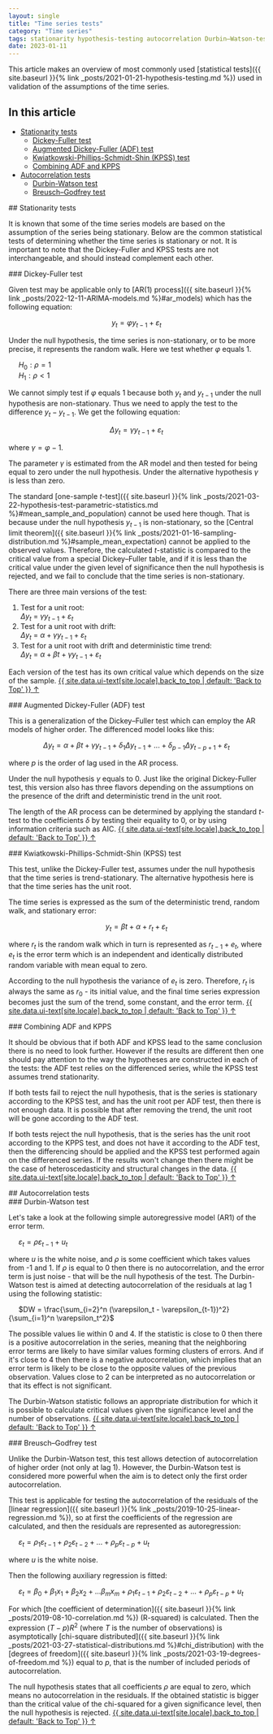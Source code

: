 ```yaml
---
layout: single
title: "Time series tests"
category: "Time series"
tags: stationarity hypothesis-testing autocorrelation Durbin–Watson-test Durbin–Watson-statistic residuals white-noise error-term Breusch–Godfrey-test hypothesis-testing t-test AR unit-root ADF KPSS Kwiatkowski-Phillips-Schmidt-Shin-test Dickey-Fuller-test
date: 2023-01-11
---
```


This article makes an overview of most commonly used [statistical tests]({{ site.baseurl }}{% link _posts/2021-01-21-hypothesis-testing.md %}) used in validation of the assumptions of the time series.

## In this article

* [Stationarity tests](#stationarity_tests)
  * [Dickey-Fuller test](#dickey_fuller_test)
  * [Augmented Dickey-Fuller (ADF) test](#augmented_dickey_fuller_test)
  * [Kwiatkowski-Phillips-Schmidt-Shin (KPSS) test](#kpss_test)
  * [Combining ADF and KPPS](#combine_ADF_and_KPSS)
* [Autocorrelation tests](#autocorrelation_tests)
  * [Durbin-Watson test](#durbin_watson)
  * [Breusch–Godfrey test](#breusch_godfrey)

<div id='stationarity_tests'/>
## Stationarity tests

It is known that some of the time series models are based on the assumption of the series being stationary. Below are the common statistical tests of determining whether the time series is stationary or not. It is important to note that the Dickey-Fuller and KPSS tests are not interchangeable, and should instead complement each other.

<div id='dickey_fuller_test'/>
### Dickey-Fuller test

Given test may be applicable only to [AR(1) process]({{ site.baseurl }}{% link _posts/2022-12-11-ARIMA-models.md %}#ar_models) which has the following equation:

$$y_t = \varphi y_{t-1} + \varepsilon_t$$

Under the null hypothesis, the time series is non-stationary, or to be more precise, it represents the random walk. Here we test whether $\varphi$ equals 1.

&nbsp;&nbsp;&nbsp;&nbsp;
$H_0: \rho = 1$ <br>
&nbsp;&nbsp;&nbsp;&nbsp;
$H_1: \rho < 1$

We cannot simply test if $\varphi$ equals 1 because both $y_t$ and $y_{t-1}$ under the null hypothesis are non-stationary. Thus we need to apply the test to the difference $y_t - y_{t-1}$. We get the following equation:

$$\Delta y_t = \gamma y_{t-1} + \varepsilon_t$$

where $\gamma = \varphi - 1$.

The parameter $\gamma$ is estimated from the AR model and then tested for being equal to zero under the null hypothesis. Under the alternative hypothesis $\gamma$ is less than zero.

The standard [one-sample $t$-test]({{ site.baseurl }}{% link _posts/2021-03-22-hypothesis-test-parametric-statistics.md %}#mean_sample_and_population) cannot be used here though. That is because under the null hypothesis $y_{t-1}$ is non-stationary, so the [Central limit theorem]({{ site.baseurl }}{% link _posts/2021-01-16-sampling-distribution.md %}#sample_mean_expectation) cannot be applied to the observed values. Therefore, the calculated $t$-statistic is compared to the critical value from a special Dickey–Fuller table, and if it is less than the critical value under the given level of significance then the null hypothesis is rejected, and we fail to conclude that the time series is non-stationary.

There are three main versions of the test:

1. Test for a unit root:<br>
$\Delta y_{t}$ = $\gamma y_{t-1} + \varepsilon_t$
2. Test for a unit root with drift:<br>
$\Delta y_{t}$ = $\alpha + \gamma y_{t-1} + \varepsilon_t$
3. Test for a unit root with drift and deterministic time trend:<br>
$\Delta y_{t}$ = $\alpha + \beta t + \gamma y_{t-1} + \varepsilon_t$

Each version of the test has its own critical value which depends on the size of the sample.
<a href="#page-title" class="back-to-top">{{ site.data.ui-text[site.locale].back_to_top | default: 'Back to Top' }} &uarr;</a>

<div id='augmented_dickey_fuller_test'/>
### Augmented Dickey-Fuller (ADF) test

This is a generalization of the Dickey–Fuller test which can employ the AR models of higher order. The differenced model looks like this:

$$\Delta y_{t} = \alpha + \beta t + \gamma y_{t-1} + \delta_1 \Delta y_{t-1} + ... + \delta_{p-1} \Delta y_{t-p+1} + \varepsilon_t$$

where $p$ is the order of lag used in the AR process.

Under the null hypothesis $\gamma$ equals to 0. Just like the original Dickey-Fuller test, this version also has three flavors depending on the assumptions on the presence of the drift and deterministic trend in the unit root.

The length of the AR process can be determined by applying the standard $t$-test to the coefficients $\delta$ by testing their equality to 0, or by using information criteria such as AIC.
<a href="#page-title" class="back-to-top">{{ site.data.ui-text[site.locale].back_to_top | default: 'Back to Top' }} &uarr;</a>

<div id='kpss_test'/>
### Kwiatkowski-Phillips-Schmidt-Shin (KPSS) test

This test, unlike the Dickey-Fuller test, assumes under the null hypothesis that the time series is trend-stationary. The alternative hypothesis here is that the time series has the unit root.

The time series is expressed as the sum of the deterministic trend, random walk, and stationary error:

$$y_t =  \beta t + \alpha + r_t + \varepsilon_t$$

where $r_t$ is the random walk which in turn is represented as $r_{t-1} + e_t$, where $e_t$ is the error term which is an independent and identically distributed random variable with mean equal to zero.

According to the null hypothesis the variance of $e_t$ is zero. Therefore, $r_t$ is always the same as $r_0$ - its initial value, and the final time series expression becomes just the sum of the trend, some constant, and the error term.
<a href="#page-title" class="back-to-top">{{ site.data.ui-text[site.locale].back_to_top | default: 'Back to Top' }} &uarr;</a>

<div id='combine_ADF_and_KPSS'/>
### Combining ADF and KPPS

It should be obvious that if both ADF and KPSS lead to the same conclusion there is no need to look further. However if the results are different then one should pay attention to the way the hypotheses are constructed in each of the tests: the ADF test relies on the differenced series, while the KPSS test assumes trend stationarity.

If both tests fail to reject the null hypothesis, that is the series is stationary according to the KPSS test, and has the unit root per ADF test, then there is not enough data. It is possible that after removing the trend, the unit root will be gone according to the ADF test.

If both tests reject the null hypothesis, that is the series has the unit root according to the KPPS test, and does not have it according to the ADF test, then the differencing should be applied and the KPSS test performed again on the differenced series. If the results won't change then there might be the case of heteroscedasticity and structural changes in the data.
<a href="#page-title" class="back-to-top">{{ site.data.ui-text[site.locale].back_to_top | default: 'Back to Top' }} &uarr;</a>

<div id='autocorrelation_tests'/>
## Autocorrelation tests

<div id='durbin_watson'/>
### Durbin-Watson test

Let's take a look at the following simple autoregressive model (AR1) of the error term.

&nbsp;&nbsp;&nbsp;&nbsp;
$\varepsilon_t = \rho \varepsilon_{t-1} + u_t$

where $u$ is the white noise, and $\rho$ is some coefficient which takes values from -1 and 1. If $\rho$ is equal to 0 then there is no autocorrelation, and the error term is just noise - that will be the null hypothesis of the test. The Durbin-Watson test is aimed at detecting autocorrelation of the residuals at lag 1 using the following statistic:

&nbsp;&nbsp;&nbsp;&nbsp;
$DW = \frac{\sum_{i=2}^n (\varepsilon_t - \varepsilon_{t-1})^2}{\sum_{i=1}^n \varepsilon_t^2}$

The possible values lie within 0 and 4. If the statistic is close to 0 then there is a positive autocorrelation in the series, meaning that the neighboring error terms are likely to have similar values forming clusters of errors. And if it's close to 4 then there is a negative autocorrelation, which implies that an error term is likely to be close to the opposite values of the previous observation. Values close to 2 can be interpreted as no autocorrelation or that its effect is not significant.

The Durbin-Watson statistic follows an appropriate distribution for which it is possible to calculate critical values given the significance level and the number of observations.
<a href="#page-title" class="back-to-top">{{ site.data.ui-text[site.locale].back_to_top | default: 'Back to Top' }} &uarr;</a>

<div id='breusch_godfrey'/>
### Breusch–Godfrey test

Unlike the Durbin-Watson test, this test allows detection of autocorrelation of higher order (not only at lag 1). However, the Durbin-Watson test is considered more powerful when the aim is to detect only the first order autocorrelation.

This test is applicable for testing the autocorrelation of the residuals of the [linear regression]({{ site.baseurl }}{% link _posts/2019-10-25-linear-regression.md %}), so at first the coefficients of the regression are calculated, and then the residuals are represented as autoregression:

&nbsp;&nbsp;&nbsp;&nbsp;
$\varepsilon_t = \rho_1 \varepsilon_{t-1} + \rho_2 \varepsilon_{t-2} + ... + \rho_p \varepsilon_{t-p} + u_t$

where $u$ is the white noise.

Then the following auxiliary regression is fitted:

&nbsp;&nbsp;&nbsp;&nbsp;
$\varepsilon_t = \beta_0 + \beta_1 x_1 + \beta_2 x_2 + ... \beta_m x_m + \rho_1 \varepsilon_{t-1} + \rho_2 \varepsilon_{t-2} + ... + \rho_p \varepsilon_{t-p} + u_t$

For which [the coefficient of determination]({{ site.baseurl }}{% link _posts/2019-08-10-correlation.md %}) (R-squared) is calculated. Then the expression $(T-p) R^2$ (where $T$ is the number of observations) is asymptotically [chi-square distributed]({{ site.baseurl }}{% link _posts/2021-03-27-statistical-distributions.md %}#chi_distribution) with the [degrees of freedom]({{ site.baseurl }}{% link _posts/2021-03-19-degrees-of-freedom.md %}) equal to $p$, that is the number of included periods of autocorrelation.

The null hypothesis states that all coefficients $\rho$ are equal to zero, which means no autocorrelation in the residuals. If the obtained statistic is bigger than the critical value of the chi-squared for a given significance level, then the null hypothesis is rejected.
<a href="#page-title" class="back-to-top">{{ site.data.ui-text[site.locale].back_to_top | default: 'Back to Top' }} &uarr;</a>